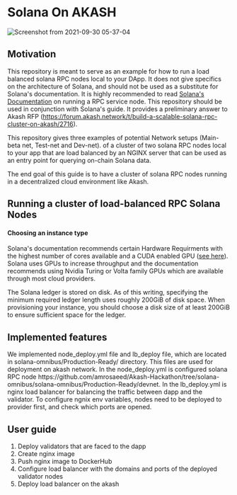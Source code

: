 # Solana On AKASH

![Screenshot from 2021-09-30 05-37-04](https://user-images.githubusercontent.com/82784007/135428104-01eebb1d-04b2-4f09-8efe-b7aa9c9167a6.png)

## Motivation
This repository is meant to serve as an example for how to run a load balanced solana RPC nodes local to your DApp. It does not give specifics on the 
architecture of Solana, and should not be used as a substitute for Solana's documentation. It is highly recommended to 
read [Solana's Documentation](https://docs.solana.com/running-validator) on running a RPC service node. This repository 
should be used in conjunction with Solana's guide. It provides a preliminary answer to Akash RFP (https://forum.akash.network/t/build-a-scalable-solana-rpc-cluster-on-akash/2716).

This repository gives three examples of potential Network setups (Main-beta net, Test-net and Dev-net). of a cluster of two solana RPC nodes local to your app that are load balanced by an NGINX server that can be used 
as an entry point for querying on-chain Solana data.

The end goal of this guide is to have a cluster of solana RPC nodes running in a decentralized cloud environment like Akash.
 
## Running a cluster of load-balanced RPC Solana Nodes
#### Choosing an instance type
Solana's documentation recommends certain Hardware Requirments with the highest number of cores available and a CUDA enabled GPU 
([see here](https://docs.solana.com/running-validator/validator-reqs)). Solana uses GPUs to increase throughput and 
the documentation recommends using Nvidia Turing or Volta family GPUs which are available through most cloud providers. 

The Solana ledger is stored on disk. As of this writing, specifying the minimum required ledger length uses roughly 
200GiB of disk space. When provisioning your instance, you should choose a disk size of at least 200GiB to ensure 
sufficient space for the ledger.
## Implemented features

<p>
  We implemented node_deploy.yml file and lb_deploy file, which are located in solana-omnibus/Production-Ready/ directory. This files are used for deployment on akash network. In the node_deploy.yml is configured solana RPC node https://github.com/amrosaeed/Akash-Hackathon/tree/solana-omnibus/solana-omnibus/Production-Ready/devnet. In the lb_deploy.yml is nginx load balancer for balancing the traffic between dapp and the validator. To configure ngnix env variables, nodes need to be deployed to provider first, and check which ports are opened.
</p>

## User guide
1. Deploy validators that are faced to the dapp
2. Create nginx image
3. Push nginx image to DockerHub
4. Configure load balancer with the domains and ports of the deployed validator nodes
5. Deploy load balancer on the akash

